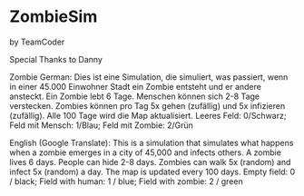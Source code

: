 # ZombieSim

by TeamCoder

Special Thanks to Danny

Zombie German: Dies ist eine Simulation, die simuliert, was passiert, wenn in einer 45.000 Einwohner Stadt ein Zombie entsteht und er 
andere ansteckt. Ein Zombie lebt 6 Tage. Menschen können sich 2-8 Tage verstecken. Zombies können pro Tag 5x gehen (zufällig) und 
5x infizieren (zufällig). Alle 100 Tage wird die Map aktualisiert. 
Leeres Feld: 0/Schwarz; Feld mit Mensch: 1/Blau; Feld mit Zombie: 2/Grün

English (Google Translate): This is a simulation that simulates what happens when a zombie emerges in a city of 45,000 and infects others. 
A zombie lives 6 days. People can hide 2-8 days. Zombies can walk 5x (random) and infect 5x (random) a day. 
The map is updated every 100 days. 
Empty field: 0 / black; Field with human: 1 / blue; Field with zombie: 2 / green

